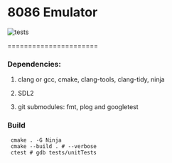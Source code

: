 # 8086 Emulator

![tests](https://github.com/ngendah/8086-emulator/actions/workflows/linux.yml/badge.svg)

======================

### Dependencies:
1. clang or gcc, cmake, clang-tools, clang-tidy, ninja

2. SDL2

3. git submodules: fmt, plog and googletest

### Build

```
 cmake . -G Ninja
 cmake --build . # --verbose
 ctest # gdb tests/unitTests
```
